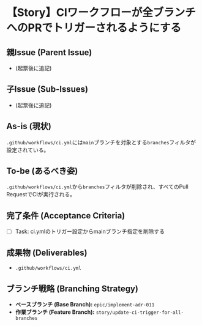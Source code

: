 # 【Story】CIワークフローが全ブランチへのPRでトリガーされるようにする

## 親Issue (Parent Issue)
- (起票後に追記)

## 子Issue (Sub-Issues)
- (起票後に追記)

## As-is (現状)
`.github/workflows/ci.yml`には`main`ブランチを対象とする`branches`フィルタが設定されている。

## To-be (あるべき姿)
`.github/workflows/ci.yml`から`branches`フィルタが削除され、すべてのPull RequestでCIが実行される。

## 完了条件 (Acceptance Criteria)
- [ ] Task: ci.ymlのトリガー設定からmainブランチ指定を削除する

## 成果物 (Deliverables)
- `.github/workflows/ci.yml`

## ブランチ戦略 (Branching Strategy)
- **ベースブランチ (Base Branch):** `epic/implement-adr-011`
- **作業ブランチ (Feature Branch):** `story/update-ci-trigger-for-all-branches`

